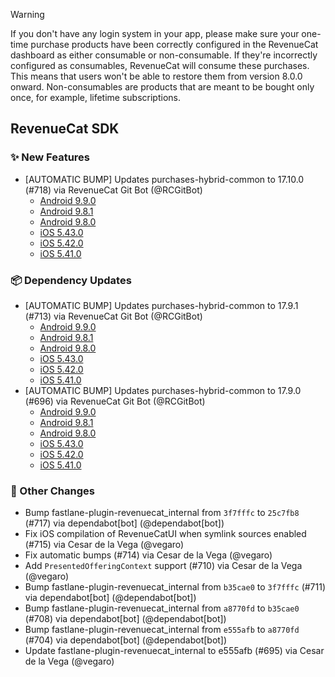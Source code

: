 > [!WARNING]  
> If you don't have any login system in your app, please make sure your one-time purchase products have been correctly configured in the RevenueCat dashboard as either consumable or non-consumable. If they're incorrectly configured as consumables, RevenueCat will consume these purchases. This means that users won't be able to restore them from version 8.0.0 onward.
> Non-consumables are products that are meant to be bought only once, for example, lifetime subscriptions.


## RevenueCat SDK
### ✨ New Features
* [AUTOMATIC BUMP] Updates purchases-hybrid-common to 17.10.0 (#718) via RevenueCat Git Bot (@RCGitBot)
  * [Android 9.9.0](https://github.com/RevenueCat/purchases-android/releases/tag/9.9.0)
  * [Android 9.8.1](https://github.com/RevenueCat/purchases-android/releases/tag/9.8.1)
  * [Android 9.8.0](https://github.com/RevenueCat/purchases-android/releases/tag/9.8.0)
  * [iOS 5.43.0](https://github.com/RevenueCat/purchases-ios/releases/tag/5.43.0)
  * [iOS 5.42.0](https://github.com/RevenueCat/purchases-ios/releases/tag/5.42.0)
  * [iOS 5.41.0](https://github.com/RevenueCat/purchases-ios/releases/tag/5.41.0)
### 📦 Dependency Updates
* [AUTOMATIC BUMP] Updates purchases-hybrid-common to 17.9.1 (#713) via RevenueCat Git Bot (@RCGitBot)
  * [Android 9.9.0](https://github.com/RevenueCat/purchases-android/releases/tag/9.9.0)
  * [Android 9.8.1](https://github.com/RevenueCat/purchases-android/releases/tag/9.8.1)
  * [Android 9.8.0](https://github.com/RevenueCat/purchases-android/releases/tag/9.8.0)
  * [iOS 5.43.0](https://github.com/RevenueCat/purchases-ios/releases/tag/5.43.0)
  * [iOS 5.42.0](https://github.com/RevenueCat/purchases-ios/releases/tag/5.42.0)
  * [iOS 5.41.0](https://github.com/RevenueCat/purchases-ios/releases/tag/5.41.0)
* [AUTOMATIC BUMP] Updates purchases-hybrid-common to 17.9.0 (#696) via RevenueCat Git Bot (@RCGitBot)
  * [Android 9.9.0](https://github.com/RevenueCat/purchases-android/releases/tag/9.9.0)
  * [Android 9.8.1](https://github.com/RevenueCat/purchases-android/releases/tag/9.8.1)
  * [Android 9.8.0](https://github.com/RevenueCat/purchases-android/releases/tag/9.8.0)
  * [iOS 5.43.0](https://github.com/RevenueCat/purchases-ios/releases/tag/5.43.0)
  * [iOS 5.42.0](https://github.com/RevenueCat/purchases-ios/releases/tag/5.42.0)
  * [iOS 5.41.0](https://github.com/RevenueCat/purchases-ios/releases/tag/5.41.0)

### 🔄 Other Changes
* Bump fastlane-plugin-revenuecat_internal from `3f7fffc` to `25c7fb8` (#717) via dependabot[bot] (@dependabot[bot])
* Fix iOS compilation of RevenueCatUI when symlink sources enabled (#715) via Cesar de la Vega (@vegaro)
* Fix automatic bumps (#714) via Cesar de la Vega (@vegaro)
* Add `PresentedOfferingContext` support (#710) via Cesar de la Vega (@vegaro)
* Bump fastlane-plugin-revenuecat_internal from `b35cae0` to `3f7fffc` (#711) via dependabot[bot] (@dependabot[bot])
* Bump fastlane-plugin-revenuecat_internal from `a8770fd` to `b35cae0` (#708) via dependabot[bot] (@dependabot[bot])
* Bump fastlane-plugin-revenuecat_internal from `e555afb` to `a8770fd` (#704) via dependabot[bot] (@dependabot[bot])
* Update fastlane-plugin-revenuecat_internal to e555afb (#695) via Cesar de la Vega (@vegaro)
